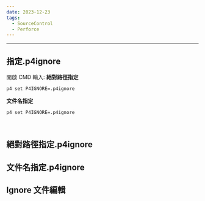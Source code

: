 ```yaml
---
date: 2023-12-23
tags:
  - SourceControl
  - Perforce
---
```

---
## 指定.p4ignore
開啟 CMD 輸入:
**絕對路徑指定**
```
p4 set P4IGNORE=.p4ignore
```

**文件名指定**
```
p4 set P4IGNORE=.p4ignore
```
<br>

## 絕對路徑指定.p4ignore

## 文件名指定.p4ignore

## Ignore 文件編輯